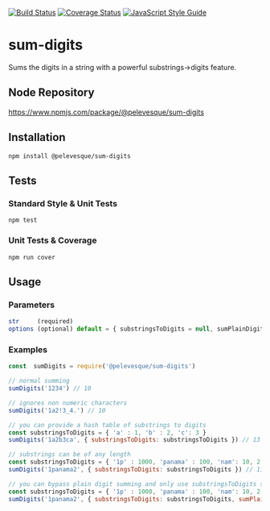 [![Build Status](https://travis-ci.org/pelevesque/sum-digits.svg?branch=master)](https://travis-ci.org/pelevesque/sum-digits)
[![Coverage Status](https://coveralls.io/repos/github/pelevesque/sum-digits/badge.svg?branch=master)](https://coveralls.io/github/pelevesque/sum-digits?branch=master)
[![JavaScript Style Guide](https://img.shields.io/badge/code_style-standard-brightgreen.svg)](https://standardjs.com)

# sum-digits

Sums the digits in a string with a powerful substrings->digits feature.

## Node Repository

https://www.npmjs.com/package/@pelevesque/sum-digits

## Installation

`npm install @pelevesque/sum-digits`

## Tests

### Standard Style & Unit Tests

`npm test`

### Unit Tests & Coverage

`npm run cover`

## Usage

### Parameters

```js
str     (required)
options (optional) default = { substringsToDigits = null, sumPlainDigits = true }
```

### Examples

```js
const  sumDigits = require('@pelevesque/sum-digits')
```

```js
// normal summing
sumDigits('1234') // 10
```

```js
// ignores non numeric characters
sumDigits('1a2!3_4.') // 10
```

```js
// you can provide a hash table of substrings to digits
const substringsToDigits = { 'a' : 1, 'b' : 2, 'c': 3 }
sumDigits('1a2b3ca', { substringsToDigits: substringsToDigits }) // 13
```

```js
// substrings can be of any length
const substringsToDigits = { '1p' : 1000, 'panama' : 100, 'nam': 10, 2: 1 }
sumDigits('1panama2', { substringsToDigits: substringsToDigits }) // 1114
```

```js
// you can bypass plain digit summing and only use substringsToDigits summing
const substringsToDigits = { '1p' : 1000, 'panama' : 100, 'nam': 10, 2: 1 }
sumDigits('1panama2', { substringsToDigits: substringsToDigits, sumPlainDigits: false}) // 1111
```
